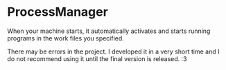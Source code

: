# ProcessManager
When your machine starts, it automatically activates and starts running programs in the work files you specified.

There may be errors in the project. I developed it in a very short time and I do not recommend using it until the final version is released. :3
